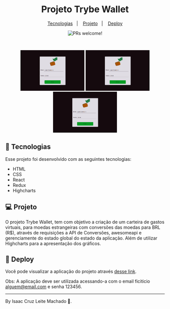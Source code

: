 <h1 align="center">
  Projeto Trybe Wallet
</h1>

<p align="center">
  <a href="#-tecnologias">Tecnologias</a>&nbsp;&nbsp;&nbsp;|&nbsp;&nbsp;&nbsp;
  <a href="#-projeto">Projeto</a>&nbsp;&nbsp;&nbsp;|&nbsp;&nbsp;&nbsp;
  <a href="#-deploy">Deploy</a>
</p>

<p align="center">
 <img src="https://img.shields.io/static/v1?label=PRs&message=welcome&color=49AA26&labelColor=000000" alt="PRs welcome!" />
</p>

<br>

<p align="center">
  <img alt="Projeto_1" src="./public/ProjetoWallet_1.jpeg" width="40%">
  <img alt="Projeto_2" src="./public/ProjetoWallet_1.jpeg" width="40%">
  <img alt="Projeto_3" src="./public/ProjetoWallet_1.jpeg" width="40%">
</p>

## 🚀 Tecnologias

Esse projeto foi desenvolvido com as seguintes tecnologias:

- HTML
- CSS
- React
- Redux
- Highcharts

## 💻 Projeto

O projeto Trybe Wallet, tem com objetivo a criação de um carteira de gastos virtuais, para moedas estrangeiras com conversões das moedas para BRL (R$), através de requisições a API de Conversões, awesomeapi e gerenciamente do estado global do estado da aplicação. Além de utilizar Highcharts para a apresentação dos gráficos.

## 🔖 Deploy

Você pode visualizar a aplicação do projeto através [desse link](https://isaaccruzlm.github.io/Wallet/).

Obs: A aplicação deve ser utilizada acessando-a com o email ficiticio alguem@email.com e senha 123456.

---

By Isaac Cruz Leite Machado :wave:.


